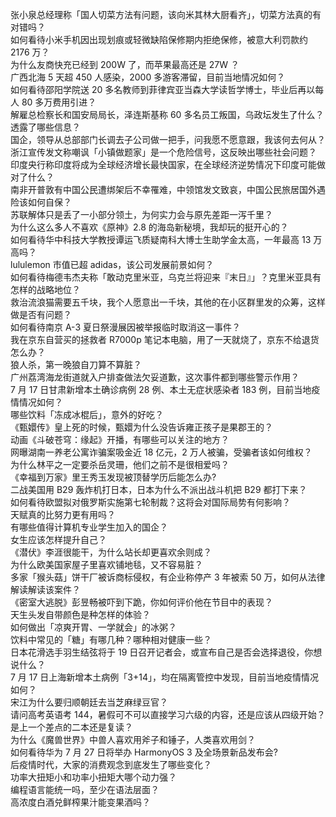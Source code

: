 张小泉总经理称「国人切菜方法有问题，该向米其林大厨看齐」，切菜方法真的有对错吗？  
如何看待小米手机因出现划痕或轻微缺陷保修期内拒绝保修，被意大利罚款约 2176 万？  
为什么友商快充已经到 200W 了，而苹果最高还是 27W ？  
广西北海 5 天超 450 人感染，2000 多游客滞留，目前当地情况如何？  
如何看待邵阳学院送 20 多名教师到菲律宾亚当森大学读哲学博士，毕业后再以每人 80 多万费用引进？  
解雇总检察长和国安局局长，泽连斯基称 60 多名员工叛国，乌政坛发生了什么？透露了哪些信息？  
国企，领导从总部部门长调去子公司做一把手，问我愿不愿意跟，我该何去何从？  
浙江宣传发文称嘲讽「小镇做题家」是一个危险信号，这反映出哪些社会问题？  
印度央行称印度将成为全球经济增长最快国家，在全球经济逆势情况下印度可能做对了什么？  
南非开普敦有中国公民遭绑架后不幸罹难，中领馆发文致哀，中国公民旅居国外遇险该如何自保？  
苏联解体只是丢了一小部分领土，为何实力会与原先差距一泻千里？  
为什么这么多人不喜欢《原神》2.8 的海岛新秘境，我却玩的挺开心的？  
如何看待华中科技大学教授谭运飞质疑南科大博士生助学金太高，一年最高 13 万高吗？  
lululemon 市值已超 adidas，该公司发展前景如何？  
如何看待梅德韦杰夫称「敢动克里米亚，乌克兰将迎来『末日』」？克里米亚具有怎样的战略地位？  
救治流浪猫需要五千块，我个人愿意出一千块，其他的在小区群里发的众筹，这样做是否有问题？  
如何看待南京 A-3 夏日祭漫展因被举报临时取消这一事件？  
我在京东自营买的拯救者 R7000p 笔记本电脑，用了一天就烧了，京东不给退货怎么办？  
狼人杀，第一晚狼自刀算不算脏？  
广州荔湾海龙街道就入户排查做法欠妥道歉，这次事件都到哪些警示作用？  
7 月 17 日甘肃新增本土确诊病例 28 例、本土无症状感染者 183 例，目前当地疫情情况如何？  
哪些饮料「冻成冰棍后」，意外的好吃？  
《甄嬛传》皇上死的时候，甄嬛为什么没告诉雍正孩子是果郡王的？  
动画《斗破苍穹：缘起》开播，有哪些可以关注的地方？  
网曝湖南一养老公寓诈骗案吸金近 18 亿元，2 万人被骗，受骗者该如何维权？  
为什么林平之一定要杀岳灵珊，他们之前不是很相爱吗？  
《幸福到万家》里王秀玉发现被顶替学历后能怎么办?  
二战美国用 B29 轰炸机打日本，日本为什么不派出战斗机把 B29 都打下来？  
如何看待欧盟拟对俄罗斯实施第七轮制裁？这将会对国际局势有何影响？  
天赋真的比努力更有用吗？  
有哪些值得计算机专业学生加入的国企？  
女生应该怎样提升自己？  
《潜伏》李涯很能干，为什么站长却更喜欢余则成？  
为什么欧美国家屋子里喜欢铺地毯，又不容易脏？  
多家「猴头菇」饼干厂被诉商标侵权，有企业称停产 3 年被索 50 万，如何从法律解读解读该案件？  
《密室大逃脱》彭昱畅被吓到下跪，你如何评价他在节目中的表现？  
天生头发自带颜色是种怎样的体验？  
如何做出「凉爽开胃、一学就会」的冰粥？  
饮料中常见的「糖」有哪几种？哪种相对健康一些？  
日本花滑选手羽生结弦将于 19 日召开记者会，或宣布自己是否会选择退役，你想说什么？  
7 月 17 日上海新增本土病例「3+14」，均在隔离管控中发现，目前当地疫情情况如何？  
宋江为什么要归顺朝廷去当芝麻绿豆官？  
请问高考英语考 144，暑假可不可以直接学习六级的内容，还是应该从四级开始？  
是上一个差点的二本还是复读？  
为什么《魔兽世界》中兽人喜欢用斧子和锤子，人类喜欢用剑？  
如何看待华为 7 月 27 日将举办 HarmonyOS 3 及全场景新品发布会?  
后疫情时代，大家的消费观念到底发生了哪些变化？  
功率大扭矩小和功率小扭矩大哪个动力强？  
编程语言能统一吗，至少在语法层面？  
高浓度白酒兑鲜榨果汁能变果酒吗？  
